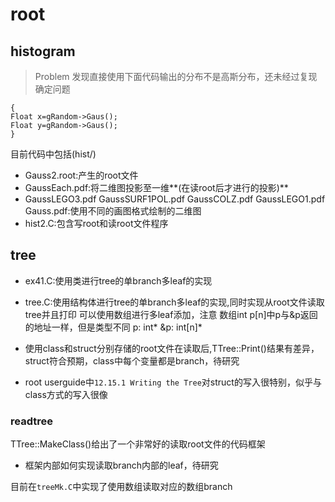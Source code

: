 # root
## histogram
>Problem
发现直接使用下面代码输出的分布不是高斯分布，还未经过复现确定问题
```
{
Float x=gRandom->Gaus();
Float y=gRandom->Gaus();
}
```

目前代码中包括(hist/)

+ Gauss2.root:产生的root文件
+ GaussEach.pdf:将二维图投影至一维**(在读root后才进行的投影)**
+ GaussLEGO3.pdf  GaussSURF1POL.pdf   GaussCOLZ.pdf  GaussLEGO1.pdf  Gauss.pdf:使用不同的画图格式绘制的二维图
+ hist2.C:包含写root和读root文件程序
## tree
+ ex41.C:使用类进行tree的单branch多leaf的实现
+ tree.C:使用结构体进行tree的单branch多leaf的实现,同时实现从root文件读取tree并且打印
可以使用数组进行多leaf添加，注意
数组int p[n]中p与&p返回的地址一样，但是类型不同
p: int*
&p: int[n]*

+ 使用class和struct分别存储的root文件在读取后,TTree::Print()结果有差异，struct符合预期，class中每个变量都是branch，待研究
+ root userguide中`12.15.1 Writing the Tree`对struct的写入很特别，似乎与class方式的写入很像
### readtree
TTree::MakeClass()给出了一个非常好的读取root文件的代码框架
+ 框架内部如何实现读取branch内部的leaf，待研究

目前在`treeMk.C`中实现了使用数组读取对应的数组branch


